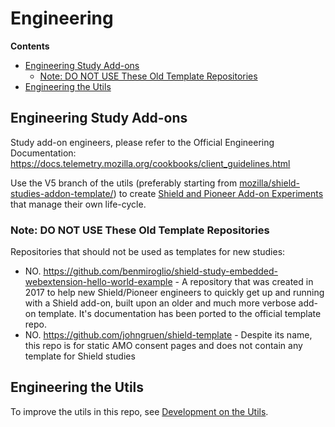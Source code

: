 # Engineering

<!-- START doctoc generated TOC please keep comment here to allow auto update -->

<!-- DON'T EDIT THIS SECTION, INSTEAD RE-RUN doctoc TO UPDATE -->

**Contents**

* [Engineering Study Add-ons](#engineering-study-add-ons)
  * [Note: DO NOT USE These Old Template Repositories](#note-do-not-use-these-old-template-repositories)
* [Engineering the Utils](#engineering-the-utils)

<!-- END doctoc generated TOC please keep comment here to allow auto update -->

## Engineering Study Add-ons

Study add-on engineers, please refer to the Official Engineering Documentation: https://docs.telemetry.mozilla.org/cookbooks/client_guidelines.html

Use the V5 branch of the utils (preferably starting from [mozilla/shield-studies-addon-template/](https://github.com/mozilla/shield-studies-addon-template/)) to create [Shield and Pioneer Add-on Experiments](https://mana.mozilla.org/wiki/display/FIREFOX/Pref-Flip+and+Add-On+Experiments) that manage their own life-cycle.

### Note: DO NOT USE These Old Template Repositories

Repositories that should not be used as templates for new studies:

* NO. <https://github.com/benmiroglio/shield-study-embedded-webextension-hello-world-example> - A repository that was created in 2017 to help new Shield/Pioneer engineers to quickly get up and running with a Shield add-on, built upon an older and much more verbose add-on template. It's documentation has been ported to the official template repo.
* NO. <https://github.com/johngruen/shield-template> - Despite its name, this repo is for static AMO consent pages and does not contain any template for Shield studies

## Engineering the Utils

To improve the utils in this repo, see [Development on the Utils](./development-on-the-utils.md).
